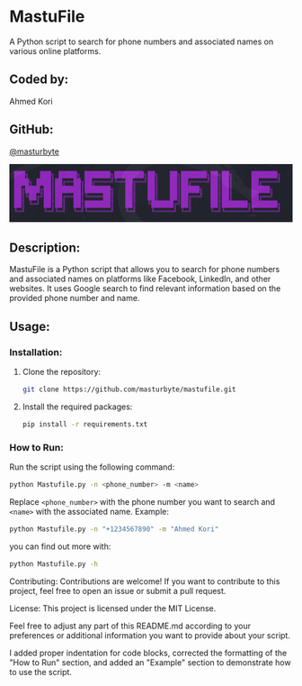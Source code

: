 # MastuFile

A Python script to search for phone numbers and associated names on various online platforms.

## Coded by:

Ahmed Kori

## GitHub:

[@masturbyte](https://github.com/masturbyte)

![MastuFile Logo](images/mastufile_logo.jpg)

## Description:

MastuFile is a Python script that allows you to search for phone numbers and associated names on platforms like Facebook, LinkedIn, and other websites. It uses Google search to find relevant information based on the provided phone number and name.

## Usage:

### Installation:

1. Clone the repository:

    ```bash
    git clone https://github.com/masturbyte/mastufile.git
    ```

2. Install the required packages:

    ```bash
    pip install -r requirements.txt
    ```

### How to Run:

Run the script using the following command:

```bash
python Mastufile.py -n <phone_number> -m <name>
```
Replace `<phone_number>` with the phone number you want to search and `<name>` with the associated name.
Example:
```bash
python Mastufile.py -n "+1234567890" -m "Ahmed Kori"
```
you can find out more with:
```bash
python Mastufile.py -h
```



Contributing:
Contributions are welcome! If you want to contribute to this project, feel free to open an issue or submit a pull request.

License:
This project is licensed under the MIT License.

Feel free to adjust any part of this README.md according to your preferences or additional information you want to provide about your script.

I added proper indentation for code blocks, corrected the formatting of the "How to Run" section, and added an "Example" section to demonstrate how to use the script.
